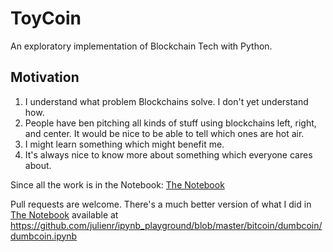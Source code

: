 ToyCoin
========

An exploratory implementation of Blockchain Tech with Python.


Motivation
----------

1. I understand what problem Blockchains solve. I don't yet understand how.
2. People have ben pitching all kinds of stuff using blockchains left, right, and center. It would be nice to be able to tell which ones are hot air.
3. I might learn something which might benefit me.
4. It's always nice to know more about something which everyone cares about.

Since all the work is in the Notebook: [The Notebook](ToyCoin.ipynb)

Pull requests are welcome.
There's a much better version of what I did in [The Notebook](ToyCoin.ipynb) available at <https://github.com/julienr/ipynb_playground/blob/master/bitcoin/dumbcoin/dumbcoin.ipynb>

